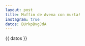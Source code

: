 ```yaml
---
layout: post
title: Muffin de Avena con murta! 
instagram: true
datos: BUrkpBvgJdA
---
```


<amp-instagram data-shortcode="{{ page.datos }}"
  data-captioned
  width="1"
  height="1"
  layout="responsive">
</amp-instagram>
<p>{{ datos }}</p>